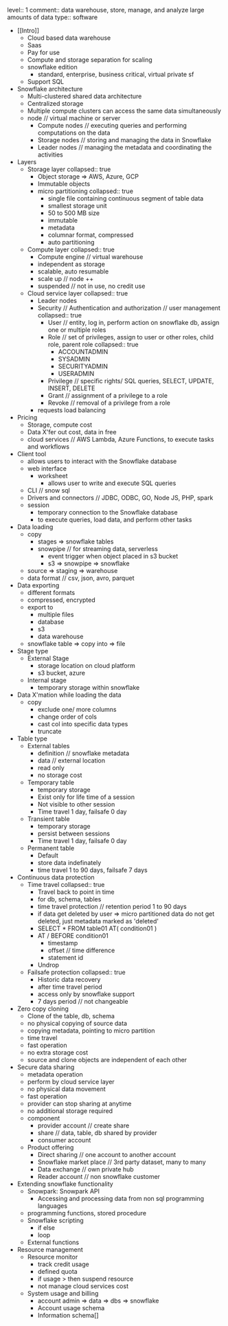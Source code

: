 level:: 1
comment:: data warehouse, store, manage, and analyze large amounts of data
type:: software

- [[Intro]]
	- Cloud based data warehouse
	- Saas
	- Pay for use
	- Compute and storage separation for scaling
	- snowflake edition
		- standard, enterprise, business critical, virtual private sf
	- Support SQL
- Snowflake architecture
	- Multi-clustered shared data architecture
	- Centralized storage
	- Multiple compute clusters can access the same data simultaneously
	- node // virtual machine or server
		- Compute nodes // executing queries and performing computations on the data
		- Storage nodes // storing and managing the data in Snowflake
		- Leader nodes // managing the metadata and coordinating the activities
- Layers
	- Storage layer
	  collapsed:: true
		- Object storage => AWS, Azure, GCP
		- Immutable objects
		- micro partitioning
		  collapsed:: true
			- single file containing continuous segment of table data
			- smallest storage unit
			- 50 to 500 MB size
			- immutable
			- metadata
			- columnar format, compressed
			- auto partitioning
	- Compute layer
	  collapsed:: true
		- Compute engine // virtual warehouse
		- independent as storage
		- scalable, auto resumable
		- scale up // node ++
		- suspended // not in use, no credit use
	- Cloud service layer
	  collapsed:: true
		- Leader nodes
		- Security // Authentication and authorization // user management
		  collapsed:: true
			- User // entity, log in, perform action on snowflake db, assign one or multiple roles
			- Role // set of privileges, assign to user or other roles, child role, parent role
			  collapsed:: true
				- ACCOUNTADMIN
				- SYSADMIN
				- SECURITYADMIN
				- USERADMIN
			- Privilege // specific rights/ SQL queries, SELECT, UPDATE, INSERT, DELETE
			- Grant // assignment of a privilege to a role
			- Revoke // removal of a privilege from a role
		- requests load balancing
- Pricing
	- Storage, compute cost
	- Data X'fer out cost, data in free
	- cloud services // AWS Lambda, Azure Functions, to execute tasks and workflows
- Client tool
	- allows users to interact with the Snowflake database
	- web interface
		- worksheet
			- allows user to write and execute SQL queries
	- CLI // snow sql
	- Drivers and connectors // JDBC, ODBC, GO, Node JS, PHP, spark
	- session
		- temporary connection to the Snowflake database
		- to execute queries, load data, and perform other tasks
- Data loading
	- copy
		- stages => snowflake tables
		- snowpipe // for streaming data, serverless
			- event trigger when object placed in s3 bucket
			- s3 => snowpipe => snowflake
	- source => staging => warehouse
	- data format // csv, json, avro, parquet
- Data exporting
	- different formats
	- compressed, encrypted
	- export to
		- multiple files
		- database
		- s3
		- data warehouse
	- snowflake table => copy into => file
- Stage type
	- External Stage
		- storage location on cloud platform
		- s3 bucket, azure
	- Internal stage
		- temporary storage within snowflake
- Data X'mation while loading the data
	- copy
		- exclude one/ more columns
		- change order of cols
		- cast col into specific data types
		- truncate
- Table type
	- External tables
		- definition // snowflake metadata
		- data // external location
		- read only
		- no storage cost
	- Temporary table
		- temporary storage
		- Exist only for life time of a session
		- Not visible to other session
		- Time travel 1 day, failsafe 0 day
	- Transient table
		- temporary storage
		- persist between sessions
		- Time travel 1 day, failsafe 0 day
	- Permanent table
		- Default
		- store data indefinately
		- time travel 1 to 90 days, failsafe 7 days
- Continuous data protection
	- Time travel
	  collapsed:: true
		- Travel back to point in time
		- for db, schema, tables
		- time travel protection // retention period 1 to 90 days
		- if data get deleted by user => micro partitioned data do not get deleted, just metadata marked as 'deleted'
		- SELECT * FROM table01 AT( condition01 )
		- AT / BEFORE condition01
			- timestamp
			- offset // time difference
			- statement id
		- Undrop
	- Failsafe protection
	  collapsed:: true
		- Historic data recovery
		- after time travel period
		- access only by snowflake support
		- 7 days period // not changeable
- Zero copy cloning
	- Clone of the table, db, schema
	- no physical copying of source data
	- copying metadata, pointing to micro partition
	- time travel
	- fast operation
	- no extra storage cost
	- source and clone objects are independent of each other
- Secure data sharing
	- metadata operation
	- perform by cloud service layer
	- no physical data movement
	- fast operation
	- provider can stop sharing at anytime
	- no additional storage required
	- component
		- provider account // create share
		- share // data, table, db shared by provider
		- consumer account
	- Product offering
		- Direct sharing // one account to another account
		- Snowflake market place // 3rd party dataset, many to many
		- Data exchange // own private hub
		- Reader account // non snowflake customer
- Extending snowflake functionality
	- Snowpark: Snowpark API
		- Accessing and processing data from non sql programming languages
	- programming functions, stored procedure
	- Snowflake scripting
		- if else
		- loop
	- External functions
- Resource management
	- Resource monitor
		- track credit usage
		- defined quota
		- if usage > then suspend resource
		- not manage cloud services cost
	- System usage and billing
		- account admin => data => dbs => snowflake
		- Account usage schema
		- Information schema[]
